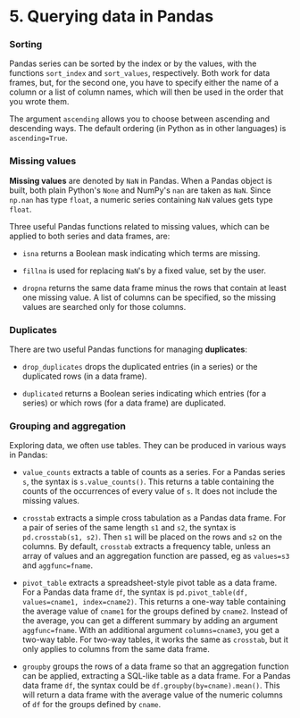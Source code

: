 # 5. Querying data in Pandas

### Sorting

Pandas series can be sorted by the index or by the values, with the functions `sort_index` and `sort_values`, respectively. Both work for data frames, but, for the second one, you have to specify either the name of a column or a list of column names, which will then be used in the order that you wrote them.

The argument `ascending` allows you to choose between ascending and descending ways. The default ordering (in Python as in other languages) is `ascending=True`.

### Missing values

**Missing values** are denoted by `NaN` in Pandas. When a Pandas object is built, both plain Python's `None` and NumPy's `nan` are taken as `NaN`. Since `np.nan` has type `float`, a numeric series containing `NaN` values gets type `float`. 

Three useful Pandas functions related to missing values, which can be applied to both series and data frames, are: 

* `isna` returns a Boolean mask indicating which terms are missing.

* `fillna` is used for replacing `NaN`'s by a fixed value, set by the user.

* `dropna` returns the same data frame minus the rows that contain at least one missing value. A list of columns can be specified, so the missing values are searched only for those columns.

### Duplicates

There are two useful Pandas functions for managing **duplicates**:

* `drop_duplicates` drops the duplicated entries (in a series) or the duplicated rows (in a data frame).

* `duplicated` returns a Boolean series indicating which entries (for a series) or which rows (for a data frame) are duplicated.

### Grouping and aggregation

Exploring data, we often use tables. They can be produced in various ways in Pandas:

* `value_counts` extracts a table of counts as a series. For a Pandas series `s`, the syntax is `s.value_counts()`. This returns a table containing the counts of the occurrences of every value of `s`. It does not include the missing values.

* `crosstab` extracts a simple cross tabulation as a Pandas data frame. For a pair of series of the same length `s1` and `s2`, the syntax is `pd.crosstab(s1, s2)`. Then `s1` will be placed on the rows and `s2` on the columns. By default, `crosstab` extracts a frequency table, unless an array of values and an aggregation function are passed, eg as `values=s3` and `aggfunc=fname`.

* `pivot_table` extracts a spreadsheet-style pivot table as a data frame. For a Pandas data frame `df`, the syntax is `pd.pivot_table(df, values=cname1, index=cname2)`. This returns a one-way table containing the average value of `cname1` for the groups defined by `cname2`. Instead of the average, you can get a different summary by adding an argument `aggfunc=fname`. With an additional argument `columns=cname3`, you get a two-way table. For two-way tables, it works the same as `crosstab`, but it only applies to columns from the same data frame.

* `groupby` groups the rows of a data frame so that an aggregation function can be applied, extracting a SQL-like table as a data frame. For a Pandas data frame `df`, the syntax could be `df.groupby(by=cname).mean()`. This will return a data frame with the average value of the numeric columns of `df` for the groups defined by `cname`.
